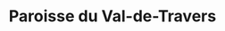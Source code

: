 ---
title: Paroisse du Val-de-Travers
name: Val-de-Travers
site: https://paroissereformeevaldetravers.wordpress.com/
territoire:
- La Côte-aux-Fées
- Les Verrières
- Val-de-Travers
NPA:	
- 2103
- 2105
- 2108
- 2112
- 2113
- 2114
- 2115
- 2116
- 2117
- 2123
- 2126
- 2127
meta:
- Boveresse
- Buttes
- Couvet
- Fleurier
- Les Bayards
- Môtiers
- Noiraigue
- Saint-Sulpice
- St-Sulpice
- Travers
ministres:
- Patrick Schlüter
- Séverine Schlüter
- Véronique Tschanz-Anderegg
---